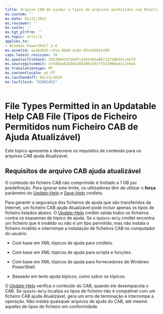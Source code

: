 ```yaml
---
title: Arquivo CAB de ajudar a tipos de arquivos permitidos num Atualizável | Documentos da Microsoft
ms.custom: ''
ms.date: 03/22/2012
ms.reviewer: ''
ms.suite: ''
ms.tgt_pltfrm: ''
ms.topic: article
applies_to:
- Windows PowerShell 3.0
ms.assetid: acabdb93-c41a-4b8d-acbe-45cdab91e198
caps.latest.revision: 10
ms.openlocfilehash: 3562804157ebdfca561445a8671d726b55cc4efd
ms.sourcegitcommit: e7445ba8203da304286c591ff513900ad1c244a4
ms.translationtype: MT
ms.contentlocale: pt-PT
ms.lasthandoff: 04/23/2019
ms.locfileid: "62082452"
---
```

# <a name="file-types-permitted-in-an-updatable-help-cab-file"></a>File Types Permitted in an Updatable Help CAB File (Tipos de Ficheiro Permitidos num Ficheiro CAB de Ajuda Atualizável)

Este tópico apresenta e descreve os requisitos de conteúdo para os arquivos CAB ajuda Atualizável.

## <a name="updatable-help-cab-file-requirements"></a>Requisitos de arquivo CAB ajuda atualizável

O conteúdo do ficheiro CAB não comprimido é limitado a 1 GB por predefinição. Para ignorar este limite, os utilizadores têm de utilizar o **força** parâmetro do [Update-Help](/powershell/module/Microsoft.PowerShell.Core/Update-Help) e [Save-Help](/powershell/module/Microsoft.PowerShell.Core/Save-Help) cmdlets.

Para garantir a segurança dos ficheiros de ajuda que são transferidos da Internet, um ficheiro CAB ajuda Atualizável pode incluir apenas os tipos de ficheiro listados abaixo. O [Update-Help](/powershell/module/Microsoft.PowerShell.Core/Update-Help) cmdlet valida todos os ficheiros contra os esquemas de tópico de ajuda. Se o `Update-Help` cmdlet encontra um ficheiro que é inválido ou não é um tipo permitido, mas não instala o ficheiro inválido e interrompe a instalação de ficheiros CAB no computador do usuário.

- Com base em XML tópicos de ajuda para cmdlets.

- Com base em XML tópicos de ajuda para scripts e funções.

- Com base em XML tópicos de ajuda para fornecedores de Windows PowerShell.

- Baseado em texto ajuda tópicos, como sobre os tópicos.

O [Update-Help](/powershell/module/Microsoft.PowerShell.Core/Update-Help) verifica o conteúdo do CAB, quando ele desempacota o CAB. Se `Update-Help` localiza os tipos de ficheiro não é compatível com um ficheiro CAB ajuda Atualizável, gera um erro de terminação e interrompe a operação. Não instala quaisquer arquivos de ajuda do CAB, até mesmo aqueles de tipos de ficheiro em conformidade.